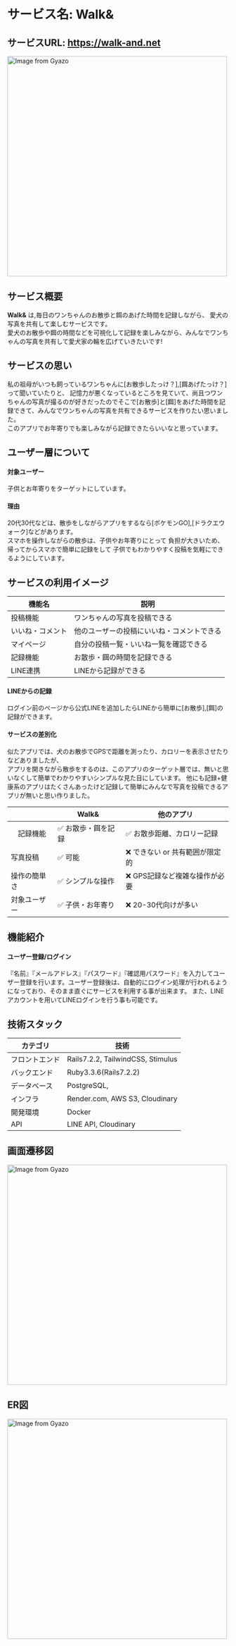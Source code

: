 # サービス名: Walk&

## サービスURL: https://walk-and.net
<a href="https://gyazo.com/1887286178369076a51f120aea2d688b">
  <img src="https://i.gyazo.com/1887286178369076a51f120aea2d688b.png" alt="Image from Gyazo" width="500" />
</a>

## サービス概要
**Walk&** は,毎日のワンちゃんのお散歩と餌のあげた時間を記録しながら、
愛犬の写真を共有して楽しむサービスです。\
愛犬のお散歩や餌の時間などを可視化して記録を楽しみながら、みんなでワンちゃんの写真を共有して愛犬家の輪を広げていきたいです!

## サービスの思い
私の祖母がいつも飼っているワンちゃんに[お散歩したっけ？],[餌あげたっけ？]って聞いていたりと、
記憶力が悪くなっているところを見ていて、尚且つワンちゃんの写真が撮るのが好きだったのでそこで[お散歩]と[餌]をあげた時間を記録できて、みんなでワンちゃんの写真を共有できるサービスを作りたい思いました。\
このアプリでお年寄りでも楽しみながら記録できたらいいなと思っています。

## ユーザー層について
#### 対象ユーザー
子供とお年寄りをターゲットにしています。

#### 理由
20代30代などは、散歩をしながらアプリをするなら[ポケモンGO],[ドラクエウォーク]などがあります。\
スマホを操作しながらの散歩は、子供やお年寄りにとって 負担が大きいため、帰ってからスマホで簡単に記録をして
子供でもわかりやすく投稿を気軽にできるようにしています。

## サービスの利用イメージ

| 機能名     | 説明                     |
|----------------|--------------------------|
| 投稿機能 | ワンちゃんの写真を投稿できる  |
| いいね・コメント   | 他のユーザーの投稿にいいね・コメントできる   |
| マイページ   | 自分の投稿一覧・いいね一覧を確認できる    |
| 記録機能     | 	お散歩・餌の時間を記録できる    |
|LINE連携       | LINEから記録ができる  |

#### LINEからの記録
ログイン前のページから公式LINEを追加したらLINEから簡単に[お散歩],[餌]の記録ができます。

#### サービスの差別化
似たアプリでは、犬のお散歩でGPSで距離を測ったり、カロリーを表示させたりなどありましたが、\
アプリを開きながら散歩をするのは、このアプリのターゲット層では、無いと思いなくして簡単でわかりやすいシンプルな見た目にしています。
他にも記録+健康系のアプリはたくさんあったけど記録して簡単にみんなで写真を投稿できるアプリが無いと思い作りました。

|      | Walk&    | 他のアプリ                     |
|------|----------------|--------------------------|
|　記録機能 | 	✅ お散歩・餌を記録 | ✅ お散歩距離、カロリー記録  |
| 写真投稿 | ✅ 可能 | ❌ できない or 共有範囲が限定的   |
| 操作の簡単さ | ✅ シンプルな操作 | ❌ GPS記録など複雑な操作が必要    |
| 対象ユーザー | ✅ 子供・お年寄り| 	❌ 20-30代向けが多い|

## 機能紹介
#### ユーザー登録/ログイン


『名前』『メールアドレス』『パスワード』『確認用パスワード』を入力してユーザー登録を行います。ユーザー登録後は、自動的にログイン処理が行われるようになっており、そのまま直ぐにサービスを利用する事が出来ます。<rb>
また、LINEアカウントを用いてLINEログインを行う事も可能です。





## 技術スタック

| カテゴリ       | 技術                     |
|----------------|--------------------------|
| フロントエンド | Rails7.2.2, TailwindCSS, Stimulus  |
| バックエンド   | Ruby3.3.6(Rails7.2.2)   |
| データベース   | PostgreSQL,    |
| インフラ        | Render.com, AWS S3, Cloudinary       |
|開発環境        | Docker     |
|API       | LINE API, Cloudinary   |

## 画面遷移図

<a href="https://gyazo.com/556465c5d3a9b266db8e17918e9e17f4">
  <img src="https://i.gyazo.com/556465c5d3a9b266db8e17918e9e17f4.png" alt="Image from Gyazo" width="500" />
</a>

## ER図

<a href="https://gyazo.com/4cd8fa48cb337ec3c90a09a9441de5bf">
  <img src="https://i.gyazo.com/4cd8fa48cb337ec3c90a09a9441de5bf.png" alt="Image from Gyazo" width="500" />
</a>
